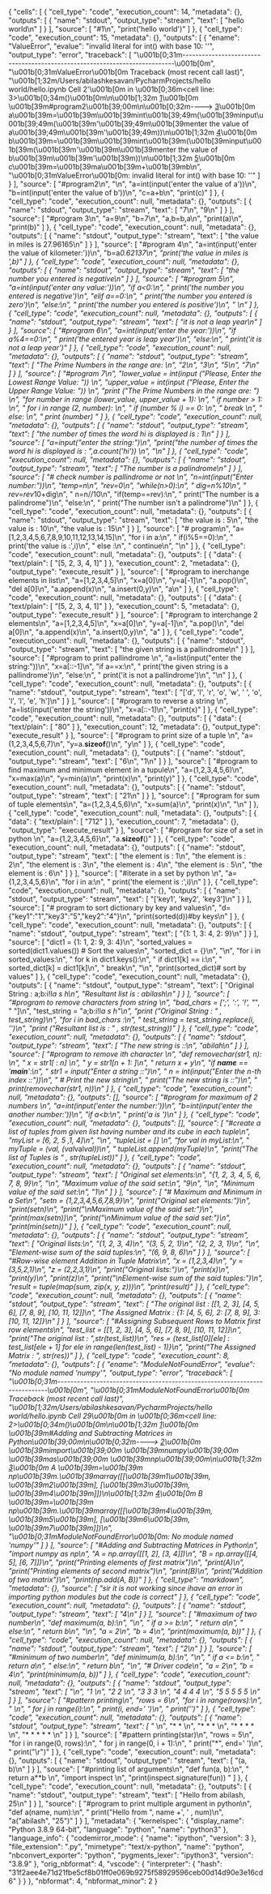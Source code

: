 
{
 "cells": [
  {
   "cell_type": "code",
   "execution_count": 14,
   "metadata": {},
   "outputs": [
    {
     "name": "stdout",
     "output_type": "stream",
     "text": [
      "hello world\n"
     ]
    }
   ],
   "source": [
    "#1\n",
    "print('hello world')"
   ]
  },
  {
   "cell_type": "code",
   "execution_count": 15,
   "metadata": {},
   "outputs": [
    {
     "ename": "ValueError",
     "evalue": "invalid literal for int() with base 10: ''",
     "output_type": "error",
     "traceback": [
      "\u001b[0;31m---------------------------------------------------------------------------\u001b[0m",
      "\u001b[0;31mValueError\u001b[0m                                Traceback (most recent call last)",
      "\u001b[1;32m/Users/abilashkesavan/PycharmProjects/hello world/hello.ipynb Cell 2'\u001b[0m in \u001b[0;36m<cell line: 3>\u001b[0;34m()\u001b[0m\n\u001b[1;32m      <a href='vscode-notebook-cell:/Users/abilashkesavan/PycharmProjects/hello%20world/hello.ipynb#ch0000001?line=0'>1</a>\u001b[0m \u001b[39m#program2\u001b[39;00m\n\u001b[0;32m----> <a href='vscode-notebook-cell:/Users/abilashkesavan/PycharmProjects/hello%20world/hello.ipynb#ch0000001?line=2'>3</a>\u001b[0m a\u001b[39m=\u001b[39m\u001b[39mint\u001b[39;49m(\u001b[39minput\u001b[39;49m(\u001b[39m'\u001b[39;49m\u001b[39menter the value of a\u001b[39;49m\u001b[39m'\u001b[39;49m))\n\u001b[1;32m      <a href='vscode-notebook-cell:/Users/abilashkesavan/PycharmProjects/hello%20world/hello.ipynb#ch0000001?line=3'>4</a>\u001b[0m b\u001b[39m=\u001b[39m\u001b[39mint\u001b[39m(\u001b[39minput\u001b[39m(\u001b[39m'\u001b[39m\u001b[39menter the value of b\u001b[39m\u001b[39m'\u001b[39m))\n\u001b[1;32m      <a href='vscode-notebook-cell:/Users/abilashkesavan/PycharmProjects/hello%20world/hello.ipynb#ch0000001?line=4'>5</a>\u001b[0m c\u001b[39m=\u001b[39ma\u001b[39m+\u001b[39mb\n",
      "\u001b[0;31mValueError\u001b[0m: invalid literal for int() with base 10: ''"
     ]
    }
   ],
   "source": [
    "#program2\n",
    "\n",
    "a=int(input('enter the value of a'))\n",
    "b=int(input('enter the value of b'))\n",
    "c=a+b\n",
    "print(c)"
   ]
  },
  {
   "cell_type": "code",
   "execution_count": null,
   "metadata": {},
   "outputs": [
    {
     "name": "stdout",
     "output_type": "stream",
     "text": [
      "7\n",
      "9\n"
     ]
    }
   ],
   "source": [
    "#program 3\n",
    "a=9\n",
    "b=7\n",
    "a,b=b,a\n",
    "print(a)\n",
    "print(b)"
   ]
  },
  {
   "cell_type": "code",
   "execution_count": null,
   "metadata": {},
   "outputs": [
    {
     "name": "stdout",
     "output_type": "stream",
     "text": [
      "the value in miles is  27.96165\n"
     ]
    }
   ],
   "source": [
    "#program 4\n",
    "a=int(input('enter the value of kilometer:'))\n",
    "b=a*0.62137\n",
    "print('the value in miles is ',b)"
   ]
  },
  {
   "cell_type": "code",
   "execution_count": null,
   "metadata": {},
   "outputs": [
    {
     "name": "stdout",
     "output_type": "stream",
     "text": [
      "the number you entered is negative\n"
     ]
    }
   ],
   "source": [
    "#program 5\n",
    "a=int(input('enter any value:'))\n",
    "if a<0:\n",
    "    print('the number you entered is negative')\n",
    "elif a==0:\n",
    "    print('the number you entered is zero')\n",
    "else:\n",
    "    print('the number you entered is positive')\n",
    "    \n"
   ]
  },
  {
   "cell_type": "code",
   "execution_count": null,
   "metadata": {},
   "outputs": [
    {
     "name": "stdout",
     "output_type": "stream",
     "text": [
      "it is not a leap year\n"
     ]
    }
   ],
   "source": [
    "#program 6\n",
    "a=int(input('enter the year:'))\n",
    "if a%4==0:\n",
    "    print('the entered year is leap year')\n",
    "else:\n",
    "    print('it is not a leap year')"
   ]
  },
  {
   "cell_type": "code",
   "execution_count": null,
   "metadata": {},
   "outputs": [
    {
     "name": "stdout",
     "output_type": "stream",
     "text": [
      "The Prime Numbers in the range are: \n",
      "2\n",
      "3\n",
      "5\n",
      "7\n"
     ]
    }
   ],
   "source": [
    "#program 7\n",
    "lower_value = int(input (\"Please, Enter the Lowest Range Value: \"))  \n",
    "upper_value = int(input (\"Please, Enter the Upper Range Value: \"))  \n",
    "print (\"The Prime Numbers in the range are: \")  \n",
    "for number in range (lower_value, upper_value + 1):  \n",
    "    if number > 1:  \n",
    "        for i in range (2, number):  \n",
    "            if (number % i) == 0:  \n",
    "                break  \n",
    "        else:  \n",
    "            print (number)  "
   ]
  },
  {
   "cell_type": "code",
   "execution_count": null,
   "metadata": {},
   "outputs": [
    {
     "name": "stdout",
     "output_type": "stream",
     "text": [
      "the number of times the word hi is displayed is :  1\n"
     ]
    }
   ],
   "source": [
    "a=input(\"enter the string:\")\n",
    "print(\"the number of times the word hi is displayed is : \",a.count('hi'))        \n",
    "\n"
   ]
  },
  {
   "cell_type": "code",
   "execution_count": null,
   "metadata": {},
   "outputs": [
    {
     "name": "stdout",
     "output_type": "stream",
     "text": [
      "The number is a palindrome\n"
     ]
    }
   ],
   "source": [
    "# check number is pallindrome or not \n",
    "n=int(input(\"Enter number:\"))\n",
    "temp=n\n",
    "rev=0\n",
    "while(n>0):\n",
    "    dig=n%10\n",
    "    rev=rev*10+dig\n",
    "    n=n//10\n",
    "if(temp==rev):\n",
    "    print(\"The number is a palindrome\")\n",
    "else:\n",
    "    print(\"The number isn't a palindrome\")\n"
   ]
  },
  {
   "cell_type": "code",
   "execution_count": null,
   "metadata": {},
   "outputs": [
    {
     "name": "stdout",
     "output_type": "stream",
     "text": [
      "the value is : 5\n",
      "the value is : 10\n",
      "the value is : 15\n"
     ]
    }
   ],
   "source": [
    "# program\n",
    "a=[1,2,3,4,5,6,7,8,9,10,11,12,13,14,15]\n",
    "for i in a:\n",
    "    if(i%5==0):\n",
    "        print('the value is :',i)\n",
    "    else :\n",
    "        continue\n",
    "\n"
   ]
  },
  {
   "cell_type": "code",
   "execution_count": null,
   "metadata": {},
   "outputs": [
    {
     "data": {
      "text/plain": [
       "[5, 2, 3, 4, 1]"
      ]
     },
     "execution_count": 2,
     "metadata": {},
     "output_type": "execute_result"
    }
   ],
   "source": [
    "#program to inerchange elements in list\n",
    "a=[1,2,3,4,5]\n",
    "x=a[0]\n",
    "y=a[-1]\n",
    "a.pop()\n",
    "del a[0]\n",
    "a.append(x)\n",
    "a.insert(0,y)\n",
    "a\n"
   ]
  },
  {
   "cell_type": "code",
   "execution_count": null,
   "metadata": {},
   "outputs": [
    {
     "data": {
      "text/plain": [
       "[5, 2, 3, 4, 1]"
      ]
     },
     "execution_count": 5,
     "metadata": {},
     "output_type": "execute_result"
    }
   ],
   "source": [
    "#program to interchange 2 elements\n",
    "a=[1,2,3,4,5]\n",
    "x=a[0]\n",
    "y=a[-1]\n",
    "a.pop()\n",
    "del a[0]\n",
    "a.append(x)\n",
    "a.insert(0,y)\n",
    "a"
   ]
  },
  {
   "cell_type": "code",
   "execution_count": null,
   "metadata": {},
   "outputs": [
    {
     "name": "stdout",
     "output_type": "stream",
     "text": [
      "the given string is a pallindrome\n"
     ]
    }
   ],
   "source": [
    "#program to print pallindrome \n",
    "a=list(input(\"enter the string:\"))\n",
    "x=a[::-1]\n",
    "if a==x:\n",
    "    print('the given string is a pallindrome')\n",
    "else:\n",
    "    print('it is not a pallindrome')\n",
    "\n"
   ]
  },
  {
   "cell_type": "code",
   "execution_count": null,
   "metadata": {},
   "outputs": [
    {
     "name": "stdout",
     "output_type": "stream",
     "text": [
      "['d', 'l', 'r', 'o', 'w', ' ', 'o', 'l', 'l', 'e', 'h']\n"
     ]
    }
   ],
   "source": [
    "#program to reverse a string \n",
    "a=list(input('enter the string'))\n",
    "x=a[::-1]\n",
    "print(x)"
   ]
  },
  {
   "cell_type": "code",
   "execution_count": null,
   "metadata": {},
   "outputs": [
    {
     "data": {
      "text/plain": [
       "80"
      ]
     },
     "execution_count": 12,
     "metadata": {},
     "output_type": "execute_result"
    }
   ],
   "source": [
    "#program to print size of a tuple \n",
    "a=(1,2,3,4,5,6,7)\n",
    "y=a.__sizeof__()\n",
    "y\n"
   ]
  },
  {
   "cell_type": "code",
   "execution_count": null,
   "metadata": {},
   "outputs": [
    {
     "name": "stdout",
     "output_type": "stream",
     "text": [
      "6\n",
      "1\n"
     ]
    }
   ],
   "source": [
    "#program to find maximum and minimum element in a tupule\n",
    "a=(1,2,3,4,5,6)\n",
    "x=max(a)\n",
    "y=min(a)\n",
    "print(x)\n",
    "print(y)"
   ]
  },
  {
   "cell_type": "code",
   "execution_count": null,
   "metadata": {},
   "outputs": [
    {
     "name": "stdout",
     "output_type": "stream",
     "text": [
      "21\n"
     ]
    }
   ],
   "source": [
    "#program for sum of tuple elements\n",
    "a=(1,2,3,4,5,6)\n",
    "x=sum(a)\n",
    "print(x)\n",
    "\n"
   ]
  },
  {
   "cell_type": "code",
   "execution_count": null,
   "metadata": {},
   "outputs": [
    {
     "data": {
      "text/plain": [
       "712"
      ]
     },
     "execution_count": 7,
     "metadata": {},
     "output_type": "execute_result"
    }
   ],
   "source": [
    "#program for size of a set in python \n",
    "a={1,2,3,4,5,6}\n",
    "a.__sizeof__()"
   ]
  },
  {
   "cell_type": "code",
   "execution_count": null,
   "metadata": {},
   "outputs": [
    {
     "name": "stdout",
     "output_type": "stream",
     "text": [
      "the element is : 1\n",
      "the element is : 2\n",
      "the element is : 3\n",
      "the element is : 4\n",
      "the element is : 5\n",
      "the element is : 6\n"
     ]
    }
   ],
   "source": [
    "#iterate in a set by  python \n",
    "a={1,2,3,4,5,6}\n",
    "for i in a:\n",
    "    print('the element is :',i)\n"
   ]
  },
  {
   "cell_type": "code",
   "execution_count": null,
   "metadata": {},
   "outputs": [
    {
     "name": "stdout",
     "output_type": "stream",
     "text": [
      "['key1', 'key2', 'key3']\n"
     ]
    }
   ],
   "source": [
    "# program to sort dictionary by key and values\n",
    "d={\"key1\":\"1\",\"key3\":\"5\",\"key2\":\"4\"}\n",
    "print(sorted(d))#by keys\n"
   ]
  },
  {
   "cell_type": "code",
   "execution_count": null,
   "metadata": {},
   "outputs": [
    {
     "name": "stdout",
     "output_type": "stream",
     "text": [
      "{1: 1, 3: 4, 2: 9}\n"
     ]
    }
   ],
   "source": [
    "dict1 = {1: 1, 2: 9, 3: 4}\n",
    "sorted_values = sorted(dict1.values()) # Sort the values\n",
    "sorted_dict = {}\n",
    "\n",
    "for i in sorted_values:\n",
    "    for k in dict1.keys():\n",
    "        if dict1[k] == i:\n",
    "            sorted_dict[k] = dict1[k]\n",
    "            break\n",
    "\n",
    "print(sorted_dict)# sort by values"
   ]
  },
  {
   "cell_type": "code",
   "execution_count": null,
   "metadata": {},
   "outputs": [
    {
     "name": "stdout",
     "output_type": "stream",
     "text": [
      "Original String :  a;b:i!l*a s h\n",
      "Resultant list is :  abilash\n"
     ]
    }
   ],
   "source": [
    "#program to remove characters from string \n",
    "bad_chars = [';', ':', '!', \"*\", \" \"]\n",
    "test_string = \"a;b:i!l*a s h\"\n",
    "print (\"Original String : \" , test_string)\n",
    "for i in bad_chars :\n",
    "    test_string = test_string.replace(i, '')\n",
    "print (\"Resultant list is : \" , str(test_string))"
   ]
  },
  {
   "cell_type": "code",
   "execution_count": null,
   "metadata": {},
   "outputs": [
    {
     "name": "stdout",
     "output_type": "stream",
     "text": [
      "The new string is ::\n",
      "abilah\n"
     ]
    }
   ],
   "source": [
    "#program to remove ith character \n",
    "def removechar(str1, n): \n",
    "   x = str1[ : n]   \n",
    "   y = str1[n + 1: ]\n",
    "   return x + y\n",
    "if __name__ == '__main__':\n",
    "   str1 = input(\"Enter a string ::\")\n",
    "   n = int(input(\"Enter the n-th index ::\"))\n",
    "   # Print the new string\n",
    "   print(\"The new string is ::\")\n",
    "   print(removechar(str1, n))\n"
   ]
  },
  {
   "cell_type": "code",
   "execution_count": null,
   "metadata": {},
   "outputs": [],
   "source": [
    "#program for maximum of 2 numbers \n",
    "a=int(input('enter the number:'))\n",
    "b=int(input('enter the another number:'))\n",
    "if a<b:\n",
    "    print('a is ')\n"
   ]
  },
  {
   "cell_type": "code",
   "execution_count": null,
   "metadata": {},
   "outputs": [],
   "source": [
    "#create a list of tuples from given list having number and its cube in each tuple\n",
    "myList = [6, 2, 5 ,1, 4]\n",
    "\n",
    "tupleList = [] \n",
    "for val in myList:\n",
    "    myTuple = (val, (val*val*val))\n",
    "    tupleList.append(myTuple)\n",
    "print(\"The list of Tuples is \" , str(tupleList))"
   ]
  },
  {
   "cell_type": "code",
   "execution_count": null,
   "metadata": {},
   "outputs": [
    {
     "name": "stdout",
     "output_type": "stream",
     "text": [
      "Original set elements:\n",
      "{1, 2, 3, 4, 5, 6, 7, 8, 9}\n",
      "\n",
      "Maximum value of the said set:\n",
      "9\n",
      "\n",
      "Minimum value of the said set:\n",
      "1\n"
     ]
    }
   ],
   "source": [
    "# Maximum and Minimum in a Set\n",
    "setn = {1,2,3,4,5,6,7,8,9}\n",
    "print(\"Original set elements:\")\n",
    "print(setn)\n",
    "print(\"\\nMaximum value of the said set:\")\n",
    "print(max(setn))\n",
    "print(\"\\nMinimum value of the said set:\")\n",
    "print(min(setn))"
   ]
  },
  {
   "cell_type": "code",
   "execution_count": null,
   "metadata": {},
   "outputs": [
    {
     "name": "stdout",
     "output_type": "stream",
     "text": [
      "Original lists:\n",
      "(1, 2, 3, 4)\n",
      "(3, 5, 2, 1)\n",
      "(2, 2, 3, 1)\n",
      "\n",
      "Element-wise sum of the said tuples:\n",
      "(6, 9, 8, 6)\n"
     ]
    }
   ],
   "source": [
    "#Row-wise element Addition in Tuple Matrix\n",
    "x = (1,2,3,4)\n",
    "y = (3,5,2,1)\n",
    "z = (2,2,3,1)\n",
    "print(\"Original lists:\")\n",
    "print(x)\n",
    "print(y)\n",
    "print(z)\n",
    "print(\"\\nElement-wise sum of the said tuples:\")\n",
    "result = tuple(map(sum, zip(x, y, z)))\n",
    "print(result)"
   ]
  },
  {
   "cell_type": "code",
   "execution_count": null,
   "metadata": {},
   "outputs": [
    {
     "name": "stdout",
     "output_type": "stream",
     "text": [
      "The original list :  [[1, 2, 3], [4, 5, 6], [7, 8, 9], [10, 11, 12]]\n",
      "The Assigned Matrix :  {1: [4, 5, 6], 2: [7, 8, 9], 3: [10, 11, 12]}\n"
     ]
    }
   ],
   "source": [
    "#Assigning Subsequent Rows to Matrix first row elements\n",
    "test_list = [[1, 2, 3], [4, 5, 6], [7, 8, 9], [10, 11, 12]]\n",
    "print(\"The original list : \",str(test_list))\n",
    "res = {test_list[0][ele] :  test_list[ele + 1] for ele in range(len(test_list) - 1)}\n",
    "print(\"The Assigned Matrix : \", str(res))"
   ]
  },
  {
   "cell_type": "code",
   "execution_count": 8,
   "metadata": {},
   "outputs": [
    {
     "ename": "ModuleNotFoundError",
     "evalue": "No module named 'numpy'",
     "output_type": "error",
     "traceback": [
      "\u001b[0;31m---------------------------------------------------------------------------\u001b[0m",
      "\u001b[0;31mModuleNotFoundError\u001b[0m                       Traceback (most recent call last)",
      "\u001b[1;32m/Users/abilashkesavan/PycharmProjects/hello world/hello.ipynb Cell 29\u001b[0m in \u001b[0;36m<cell line: 2>\u001b[0;34m()\u001b[0m\n\u001b[1;32m      <a href='vscode-notebook-cell:/Users/abilashkesavan/PycharmProjects/hello%20world/hello.ipynb#ch0000028?line=0'>1</a>\u001b[0m \u001b[39m#Adding and Subtracting Matrices in Python\u001b[39;00m\n\u001b[0;32m----> <a href='vscode-notebook-cell:/Users/abilashkesavan/PycharmProjects/hello%20world/hello.ipynb#ch0000028?line=1'>2</a>\u001b[0m \u001b[39mimport\u001b[39;00m \u001b[39mnumpy\u001b[39;00m \u001b[39mas\u001b[39;00m \u001b[39mnp\u001b[39;00m\n\u001b[1;32m      <a href='vscode-notebook-cell:/Users/abilashkesavan/PycharmProjects/hello%20world/hello.ipynb#ch0000028?line=2'>3</a>\u001b[0m A \u001b[39m=\u001b[39m np\u001b[39m.\u001b[39marray([[\u001b[39m1\u001b[39m, \u001b[39m2\u001b[39m], [\u001b[39m3\u001b[39m, \u001b[39m4\u001b[39m]])\n\u001b[1;32m      <a href='vscode-notebook-cell:/Users/abilashkesavan/PycharmProjects/hello%20world/hello.ipynb#ch0000028?line=3'>4</a>\u001b[0m B \u001b[39m=\u001b[39m np\u001b[39m.\u001b[39marray([[\u001b[39m4\u001b[39m, \u001b[39m5\u001b[39m], [\u001b[39m6\u001b[39m, \u001b[39m7\u001b[39m]])\n",
      "\u001b[0;31mModuleNotFoundError\u001b[0m: No module named 'numpy'"
     ]
    }
   ],
   "source": [
    "#Adding and Subtracting Matrices in Python\n",
    "import numpy as np\n",
    "A = np.array([[1, 2], [3, 4]])\n",
    "B = np.array([[4, 5], [6, 7]])\n",
    "print(\"Printing elements of first matrix\")\n",
    "print(A)\n",
    "print(\"Printing elements of second matrix\")\n",
    "print(B)\n",
    "print(\"Addition of two matrix\")\n",
    "print(np.add(A, B))"
   ]
  },
  {
   "cell_type": "markdown",
   "metadata": {},
   "source": [
    "sir it is not working since ihave an error in importing python modules but the code is correct"
   ]
  },
  {
   "cell_type": "code",
   "execution_count": null,
   "metadata": {},
   "outputs": [
    {
     "name": "stdout",
     "output_type": "stream",
     "text": [
      "4\n"
     ]
    }
   ],
   "source": [
    "#maximum of two number\n",
    "def maximum(a, b):\n",
    "\n",
    "    if a >= b:\n",
    "        return a\n",
    "    else:\n",
    "        return b\n",
    "\n",
    "a = 2\n",
    "b = 4\n",
    "print(maximum(a, b))"
   ]
  },
  {
   "cell_type": "code",
   "execution_count": null,
   "metadata": {},
   "outputs": [
    {
     "name": "stdout",
     "output_type": "stream",
     "text": [
      "2\n"
     ]
    }
   ],
   "source": [
    "#minimum of two number\n",
    "def minimum(a, b):\n",
    "\n",
    "    if a <= b:\n",
    "        return a\n",
    "    else:\n",
    "        return b\n",
    "\n",
    "# Driver code\n",
    "a = 2\n",
    "b = 4\n",
    "print(minimum(a, b))"
   ]
  },
  {
   "cell_type": "code",
   "execution_count": null,
   "metadata": {},
   "outputs": [
    {
     "name": "stdout",
     "output_type": "stream",
     "text": [
      "\n",
      "1 \n",
      "2 2 \n",
      "3 3 3 \n",
      "4 4 4 4 \n",
      "5 5 5 5 5 \n"
     ]
    }
   ],
   "source": [
    "#pattern printing\n",
    "rows = 6\n",
    "for i in range(rows):\n",
    "    \n",
    "    for j in range(i):\n",
    "        print(i, end=' ')\n",
    "    print('')"
   ]
  },
  {
   "cell_type": "code",
   "execution_count": null,
   "metadata": {},
   "outputs": [
    {
     "name": "stdout",
     "output_type": "stream",
     "text": [
      "* \n",
      "* * \n",
      "* * * \n",
      "* * * * \n",
      "* * * * * \n"
     ]
    }
   ],
   "source": [
    "#pattern printing(star)\n",
    "rows = 5\n",
    "for i in range(0, rows):\n",
    "    for j in range(0, i + 1):\n",
    "        print(\"*\", end=' ')\n",
    "    print(\"\\r\")"
   ]
  },
  {
   "cell_type": "code",
   "execution_count": null,
   "metadata": {},
   "outputs": [
    {
     "name": "stdout",
     "output_type": "stream",
     "text": [
      "(a, b)\n"
     ]
    }
   ],
   "source": [
    "#printing list of arguments\n",
    "def fun(a, b):\n",
    "    return a**b \n",
    "import inspect  \n",
    "print(inspect.signature(fun)) "
   ]
  },
  {
   "cell_type": "code",
   "execution_count": null,
   "metadata": {},
   "outputs": [
    {
     "name": "stdout",
     "output_type": "stream",
     "text": [
      "Hello from  abilash,  25\n"
     ]
    }
   ],
   "source": [
    "#program to print multiple argument in python\n",
    "def a(name, num):\n",
    "    print(\"Hello from \", name +', ' , num)\n",
    "a(\"abilash\", \"25\")"
   ]
  }
 ],
 "metadata": {
  "kernelspec": {
   "display_name": "Python 3.8.9 64-bit",
   "language": "python",
   "name": "python3"
  },
  "language_info": {
   "codemirror_mode": {
    "name": "ipython",
    "version": 3
   },
   "file_extension": ".py",
   "mimetype": "text/x-python",
   "name": "python",
   "nbconvert_exporter": "python",
   "pygments_lexer": "ipython3",
   "version": "3.8.9"
  },
  "orig_nbformat": 4,
  "vscode": {
   "interpreter": {
    "hash": "31f2aee4e71d21fbe5cf8b01ff0e069b9275f58929596ceb00d14d90e3e16cd6"
   }
  }
 },
 "nbformat": 4,
 "nbformat_minor": 2
}
